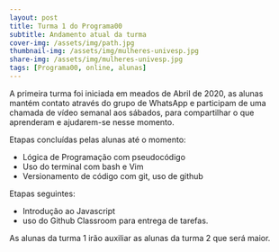 ```yaml
---
layout: post
title: Turma 1 do Programa00
subtitle: Andamento atual da turma
cover-img: /assets/img/path.jpg
thumbnail-img: /assets/img/mulheres-univesp.jpg
share-img: /assets/img/mulheres-univesp.jpg
tags: [Programa00, online, alunas]
---
```


A primeira turma foi iniciada em meados de Abril de 2020, as alunas mantém contato através do grupo de WhatsApp e participam de uma chamada de vídeo semanal
aos sábados, para compartilhar o que aprenderam e ajudarem-se nesse momento.  
  
  Etapas concluídas pelas alunas até o momento:
  - Lógica de Programação com pseudocódigo
  - Uso do terminal com bash e Vim
  - Versionamento de código com git, uso de github
  
  Etapas seguintes:
  - Introdução ao Javascript
  - uso do Github Classroom para entrega de tarefas.
  
  As alunas da turma 1 irão auxiliar as alunas da turma 2 que será maior.
  
  
